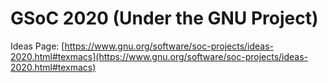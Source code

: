 # GSoC 2020 (Under the GNU Project)

Ideas Page:
[https://www.gnu.org/software/soc-projects/ideas-2020.html#texmacs](https://www.gnu.org/software/soc-projects/ideas-2020.html#texmacs)